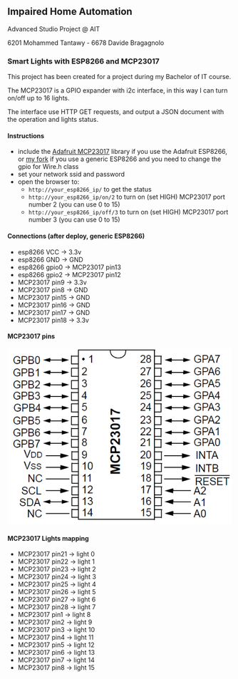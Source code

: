 ## Impaired Home Automation

Advanced Studio Project @ AIT

6201 Mohammed Tantawy - 6678 Davide Bragagnolo

### Smart Lights with ESP8266 and MCP23017
This project has been created for a project during my Bachelor of IT course.

The MCP23017 is a GPIO expander with i2c interface, in this way I can turn on/off up to 16 lights.

The interface use HTTP GET requests, and output a JSON document with the operation and lights status.

#### Instructions
- include the [Adafruit MCP23017](https://github.com/adafruit/Adafruit-MCP23017-Arduino-Library) library if you use the Adafruit ESP8266, or [my fork](https://github.com/davebra/Adafruit-MCP23017-Arduino-Library) if you use a generic ESP8266 and you need to change the gpio for Wire.h class
- set your network ssid and password
- open the browser to:
    - `http://your_esp8266_ip/` to get the status
    - `http://your_esp8266_ip/on/2` to turn on (set HIGH) MCP23017 port number 2 (you can use 0 to 15)
    - `http://your_esp8266_ip/off/3` to turn on (set HIGH) MCP23017 port number 3 (you can use 0 to 15)

#### Connections (after deploy, generic ESP8266)
- esp8266 VCC -> 3.3v
- esp8266 GND -> GND
- esp8266 gpio0 -> MCP23017 pin13
- esp8266 gpio2 -> MCP23017 pin12
- MCP23017 pin9 -> 3.3v
- MCP23017 pin8 -> GND
- MCP23017 pin15 -> GND
- MCP23017 pin16 -> GND
- MCP23017 pin17 -> GND
- MCP23017 pin18 -> 3.3v

#### MCP23017 pins
![MCP23017 pinout](MCP23017pinout.png "MCP23017 pinout")

#### MCP23017 Lights mapping
- MCP23017 pin21 -> light 0
- MCP23017 pin22 -> light 1
- MCP23017 pin23 -> light 2
- MCP23017 pin24 -> light 3
- MCP23017 pin25 -> light 4
- MCP23017 pin26 -> light 5
- MCP23017 pin27 -> light 6
- MCP23017 pin28 -> light 7
- MCP23017 pin1 -> light 8
- MCP23017 pin2 -> light 9
- MCP23017 pin3 -> light 10
- MCP23017 pin4 -> light 11
- MCP23017 pin5 -> light 12
- MCP23017 pin6 -> light 13
- MCP23017 pin7 -> light 14
- MCP23017 pin8 -> light 15
